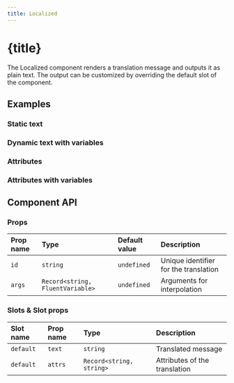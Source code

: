 ```yaml
---
title: Localized
---
```


<script>
	import ExampleStaticText from '$lib/site/examples/localized/static-text/Example.svelte'
	import ExampleDynamicText from '$lib/site/examples/localized/dynamic-text/Example.svelte'
	import ExampleAttributes from '$lib/site/examples/localized/attributes/Example.svelte'
	import ExampleAttributesWithVariables from '$lib/site/examples/localized/attributes-with-variables/Example.svelte'
</script>

# {title}

The Localized component renders a translation message and outputs it as plain text.
The output can be customized by overriding the default slot of the component.

## Examples

### Static text

<ExampleStaticText />

### Dynamic text with variables

<ExampleDynamicText />

### Attributes

<ExampleAttributes />

### Attributes with variables

<ExampleAttributesWithVariables />

## Component API

### Props

| Prop name | Type                             | Default value | Description                           |
| :-------- | :------------------------------- | :------------ | :------------------------------------ |
| `id`      | `string`                         | `undefined`   | Unique identifier for the translation |
| `args`    | `Record<string, FluentVariable>` | `undefined`   | Arguments for interpolation           |

### Slots & Slot props

| Slot name | Prop name | Type                     | Description                   |
| :-------- | :-------- | :----------------------- | :---------------------------- |
| `default` | `text`    | `string`                 | Translated message            |
| `default` | `attrs`   | `Record<string, string>` | Attributes of the translation |
